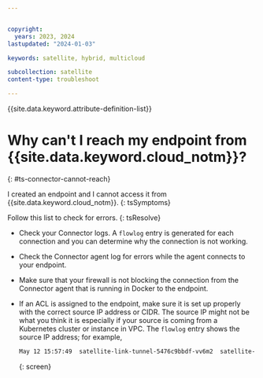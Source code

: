 ```yaml
---


copyright:
  years: 2023, 2024
lastupdated: "2024-01-03"

keywords: satellite, hybrid, multicloud

subcollection: satellite
content-type: troubleshoot

---
```


{{site.data.keyword.attribute-definition-list}}

# Why can't I reach my endpoint from {{site.data.keyword.cloud_notm}}?
{: #ts-connector-cannot-reach}


I created an endpoint and I cannot access it from {{site.data.keyword.cloud_notm}}.
{: tsSymptoms}

Follow this list to check for errors.
{: tsResolve}
  
- Check your Connector logs. A `flowlog` entry is generated for each connection and you can determine why the connection is not working.

- Check the Connector agent log for errors while the agent connects to your endpoint.

- Make sure that your firewall is not blocking the connection from the Connector agent that is running in Docker to the endpoint.

- If an ACL is assigned to the endpoint, make sure it is set up properly with the correct source IP address or CIDR. The source IP might not be what you think it is especially if your source is coming from a Kubernetes cluster or instance in VPC. The `flowlog` entry shows the source IP address; for example,
    ```sh
    May 12 15:57:49  satellite-link-tunnel-5476c9bbdf-vv6m2  satellite-link-tunnel-container 50  flowlog: rejected by Sources when client 10.39.62.229:36062 connecting to 172.18.197.208:35665, conn_type: location
    ```
    {: screen}
  

